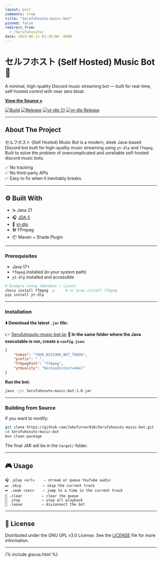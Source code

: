 ```yaml
---
layout: post
comments: true
title: "Serufuhosuto-music-bot"
pinned: false
redirect_from:
  - /Serufuhosuto/
date: 2025-06-11 01:30:00 -0500
---
```


<!-- BEGIN AUTO-README -->
# セルフホスト (Self Hosted) Music Bot 🎵

A minimal, high-quality Discord music streaming bot — built for real-time, self-hosted control with near zero bloat.

[**View the Source »**](https://github.com/JakeTurner616/Serufuhosuto-music-bot)

[![Build](https://img.shields.io/github/actions/workflow/status/JakeTurner616/Serufuhosuto-music-bot/manual-release.yml?label=Build&style=for-the-badge)](https://github.com/JakeTurner616/Serufuhosuto-music-bot/actions/workflows/manual-release.yml)
[![Release](https://img.shields.io/github/v/release/JakeTurner616/Serufuhosuto-music-bot?label=Release&style=for-the-badge)](https://github.com/JakeTurner616/Serufuhosuto-music-bot/releases)
[![yt-dlp CI](https://img.shields.io/github/actions/workflow/status/yt-dlp/yt-dlp/core.yml?branch=master&label=yt-dlp%20Build&style=for-the-badge)](https://github.com/yt-dlp/yt-dlp/actions)
[![yt-dlp Release](https://img.shields.io/github/v/release/yt-dlp/yt-dlp?color=brightgreen&label=yt-dlp%20latest&style=for-the-badge)](https://github.com/yt-dlp/yt-dlp/releases)

---

## About The Project

セルフホスト (Self Hosted) Music Bot is a modern, sleek Java-based Discord bot built for high-quality music streaming using `yt-dlp` and `ffmpeg`. Built to solve the problem of overcomplicated and unreliable self-hosted discord music bots.


✅ No tracking  
✅ No third-party APIs  
✅ Easy to fix when it inevitably breaks.


---

## ⚙️ Built With

- ☕ Java 21  
- 🎧 [JDA 5](https://github.com/discord-jda/JDA)  
- 🧪 [yt-dlp](https://github.com/yt-dlp/yt-dlp)  
- 🛠 FFmpeg  
- 📦 Maven + Shade Plugin 

---

### Prerequisites

- Java 17+
- `ffmpeg` installed (in your system path)
- `yt-dlp` installed and accessible

```bash
# Example setup (Windows / Linux)
choco install ffmpeg -y     # or brew install ffmpeg
pip install yt-dlp
````

---

### Installation

**⬇️ Download the latest `.jar` file:**

👉 [Serufuhosuto-music-bot.jar](https://github.com/JakeTurner616/Serufuhosuto-music-bot/releases/latest)
**📁 In the same folder where the Java executable is run, create a `config.json`:**

```json
{
    "token": "YOUR_DISCORD_BOT_TOKEN",
    "prefix": ".",
    "ffmpegPath": "ffmpeg",
    "ytQuality": "bestaudio[ext=m4a]"
}
```

**Run the bot:**

```bash
java -jar Serufuhosuto-music-bot-1.0.jar
```

---

### Building from Source

If you want to modify:

```bash
git clone https://github.com/JakeTurner616/Serufuhosuto-music-bot.git
cd Serufuhosuto-music-bot
mvn clean package
```

The final JAR will be in the `target/` folder.

---

## 🎮 Usage

```text
🎧 .play <url>    – stream or queue YouTube audio
⏭ .skip          – skip the current track
⏩ .seek <sec>    – jump to a time in the current track
🧹 .clear         – clear the queue
🛑 .stop          – stop all playback
👋 .leave         – disconnect the bot
```




---

## 📜 License

Distributed under the GNU GPL v3.0 License. See the [LICENSE](https://github.com/JakeTurner616/Serufuhosuto-music-bot/blob/main/LICENSE) file for more information.

<!-- END AUTO-README -->

---

{% include giscus.html %}